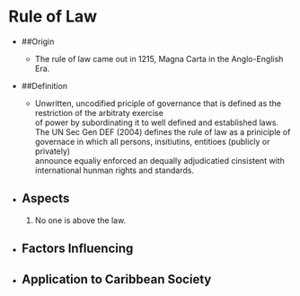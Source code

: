 Rule of Law
===========
+ ##Origin
    * The rule of law came out in 1215, Magna Carta in the Anglo-English Era.  
+ ##Definition
    * Unwritten, uncodified priciple of governance that is defined as the restriction of the arbitraty exercise  
      of power by subordinating it to well defined and established laws.  
      The UN Sec Gen DEF (2004) defines the rule of law as a priniciple of governace in which all persons, insitiutins, entitioes (publicly or privately)  
      announce equaliy enforced an dequally adjudicatied cinsistent with international hunman rights and standards.  

+ ## Aspects
    1. No one is above the law.
+ ## Factors Influencing
+ ## Application to Caribbean Society
